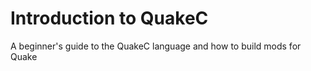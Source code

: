 <!-- Enable word-wrap -->

# Introduction to QuakeC

A beginner's guide to the QuakeC language and how to build mods for Quake

